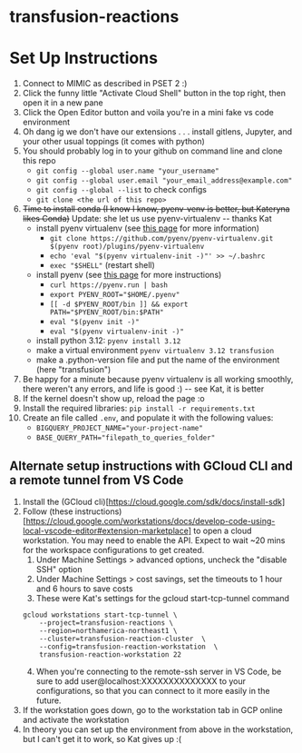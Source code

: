 # transfusion-reactions

# Set Up Instructions
1. Connect to MIMIC as described in PSET 2 :)
2. Click the funny little "Activate Cloud Shell" button in the top right, then open it in a new pane
3. Click the Open Editor button and voila you're in a mini fake vs code environment
4. Oh dang ig we don't have our extensions . . . install gitlens, Jupyter, and your other usual toppings (it comes with python)
5. You should probably log in to your github on command line and clone this repo
    - `git config --global user.name "your_username"`
    - `git config --global user.email "your_email_address@example.com"`
    - `git config --global --list` to check configs
    - `git clone <the url of this repo>`
6. ~~Time to install conda (I know I know, pyenv-venv is better, but Kateryna likes Conda)~~ Update: she let us use pyenv-virtualenv -- thanks Kat
    - install pyenv virtualenv (see [this page](https://github.com/pyenv/pyenv-virtualenv) for more information)
        - `git clone https://github.com/pyenv/pyenv-virtualenv.git $(pyenv root)/plugins/pyenv-virtualenv`
        - `echo 'eval "$(pyenv virtualenv-init -)"' >> ~/.bashrc`
        - `exec "$SHELL"` (restart shell)
    - install pyenv (see [this page](https://github.com/pyenv/pyenv) for more instructions)
        - `curl https://pyenv.run | bash`
        - `export PYENV_ROOT="$HOME/.pyenv"`
        - `[[ -d $PYENV_ROOT/bin ]] && export PATH="$PYENV_ROOT/bin:$PATH"`
        - `eval "$(pyenv init -)"`
        - `eval "$(pyenv virtualenv-init -)"`
    - install python 3.12: `pyenv install 3.12`
    - make a virtual environment `pyenv virtualenv 3.12 transfusion`
    - make a .python-version file and put the name of the environment (here "transfusion")
7.  Be happy for a minute because pyenv virtualenv is all working smoothly, there weren't any errors, and life is good :) -- see Kat, it is better
8. If the kernel doesn't show up, reload the page :o
9. Install the required libraries: `pip install -r requirements.txt`
10. Create an file called `.env`, and populate it with the following values:
    - `BIGQUERY_PROJECT_NAME="your-project-name"`
    - `BASE_QUERY_PATH="filepath_to_queries_folder"`

## Alternate setup instructions with GCloud CLI and a remote tunnel from VS Code

1. Install the (GCloud cli)[https://cloud.google.com/sdk/docs/install-sdk]
2. Follow (these instructions)[https://cloud.google.com/workstations/docs/develop-code-using-local-vscode-editor#extension-marketplace] to open a cloud workstation. You may need to enable the API. Expect to wait ~20 mins for the workspace configurations to get created.
   1. Under Machine Settings > advanced options, uncheck the "disable SSH" option
   2. Under Machine Settings > cost savings, set the timeouts to 1 hour and 6 hours to save costs
   3. These were Kat's settings for the gcloud start-tcp-tunnel command
    ```
    gcloud workstations start-tcp-tunnel \
        --project=transfusion-reactions \
        --region=northamerica-northeast1 \
        --cluster=transfusion-reaction-cluster  \
        --config=transfusion-reaction-workstation  \
        transfusion-reaction-workstation 22
    ```
   4. When you're connecting to the remote-ssh server in VS Code, be sure to add user@localhost:XXXXXXXXXXXXXX to your configurations, so that you can connect to it more easily in the future.
3. If the workstation goes down, go to the workstation tab in GCP online and activate the workstation
4. In theory you can set up the environment from above in the workstation, but I can't get it to work, so Kat gives up :(

